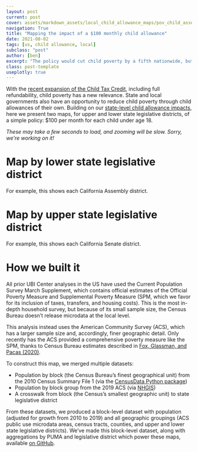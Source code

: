 ```yaml
---
layout: post
current: post
cover: assets/markdown_assets/local_child_allowance_maps/pov_child_assembly_map_cover.png
navigation: True
title: "Mapping the impact of a $100 monthly child allowance"
date: 2021-08-02
tags: [us, child allowance, local]
subclass: "post"
author: [ben]
excerpt: "The policy would cut child poverty by a fifth nationwide, but effects would vary geographically."
class: post-template
useplotly: true
---
```


With the [recent expansion of the Child Tax Credit](http://ubicenter.org/advance-ctc), including full refundability, child poverty has a new relevance. State and local governments also have an opportunity to reduce child poverty through child allowances of their own. Building on our [state-level child allowance impacts](https://www.ubicenter.org/child-allowance-state-simulation), here we present two maps, for upper and lower state legislative districts, of a simple policy: $100 per month for each child under age 18.

_These may take a few seconds to load, and zooming will be slow. Sorry, we're working on it!_

# Map by lower state legislative district

For example, this shows each California Assembly district.

<div>
  <script>
    $(document).ready(function(){
      $("#graph_graph_14_1").load("{{site.baseurl}}assets/markdown_assets/local_child_allowance_maps/us_child_poverty_map_assembly.html");
    });
  </script>
</div>
<div id = "graph_graph_14_1"></div>

# Map by upper state legislative district

For example, this shows each California Senate district.

<div>
  <script>
    $(document).ready(function(){
      $("#graph_graph_14_2").load("{{site.baseurl}}assets/markdown_assets/local_child_allowance_maps/us_child_poverty_map_senate.html");
    });
  </script>
</div>
<div id = "graph_graph_14_2"></div>


# How we built it

All prior UBI Center analyses in the US have used the Current Population Survey March Supplement, which contains official estimates of the Official Poverty Measure and Supplemental Poverty Measure (SPM, which we favor for its inclusion of taxes, transfers, and housing costs). This is the most in-depth household survey, but because of its small sample size, the Census Bureau doesn’t release microdata at the local level.

This analysis instead uses the American Community Survey (ACS), which has a larger sample size and, accordingly, finer geographic detail. Only recently has the ACS provided a comprehensive poverty measure like the SPM, thanks to Census Bureau estimates described in [Fox, Glassman, and Pacas (2020)](https://www.census.gov/content/dam/Census/library/working-papers/2020/demo/SEHSD-WP2020-09.pdf).

To construct this map, we merged multiple datasets:

* Population by block (the Census Bureau’s finest geographical unit) from the 2010 Census Summary File 1 (via the [CensusData Python package](https://github.com/jtleider/censusdata))
* Population by block group from the 2019 ACS (via [NHGIS](https://www.nhgis.org/))
* A crosswalk from block (the Census’s smallest geographic unit) to state legislative district

From these datasets, we produced a block-level dataset with population (adjusted for growth from 2010 to 2019) and all geographic groupings (ACS public use microdata areas, census tracts, counties, and upper and lower state legislative districts). We’ve made this block-level dataset, along with aggregations by PUMA and legislative district which power these maps, available [on GitHub](https://github.com/UBICenter/local-child-allowance/tree/main/data).

